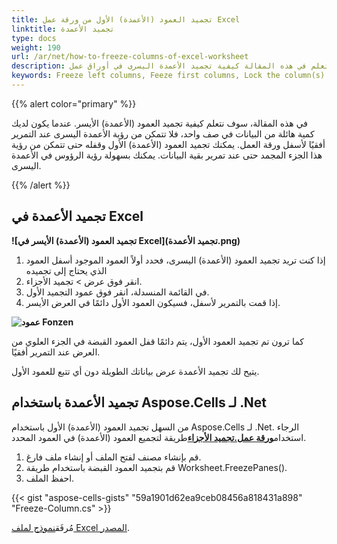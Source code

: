 ```yaml
---
title: تجميد العمود (الأعمدة) الأول من ورقة عمل Excel
linktitle: تجميد الأعمدة
type: docs
weight: 190
url: /ar/net/how-to-freeze-columns-of-excel-worksheet
description: ستتعلم في هذه المقالة كيفية تجميد الأعمدة اليسرى في أوراق عمل Excel برمجيًا باستخدام مكتبة C# مع .NET API.
keywords: Freeze left columns, Feeze first columns, Lock the column(s)
---
```

{{% alert color="primary" %}}

في هذه المقالة، سوف نتعلم كيفية تجميد العمود (الأعمدة) الأيسر.
عندما يكون لديك كمية هائلة من البيانات في صف واحد، فلا تتمكن من رؤية الأعمدة اليسرى عند التمرير أفقيًا لأسفل ورقة العمل. يمكنك تجميد العمود (الأعمدة) الأول وقفله حتى تتمكن من رؤية هذا الجزء المجمد حتى عند تمرير بقية البيانات. يمكنك بسهولة رؤية الرؤوس في الأعمدة اليسرى.

{{% /alert %}}

##  **تجميد الأعمدة في Excel**

**![تجميد العمود (الأعمدة) الأيسر في Excel](تجميد الأعمدة.png)**


1. إذا كنت تريد تجميد العمود (الأعمدة) اليسرى، فحدد أولاً العمود الموجود أسفل العمود الذي يحتاج إلى تجميده
2. انقر فوق عرض > تجميد الأجزاء.
3. في القائمة المنسدلة، انقر فوق عمود التجميد الأول.
4. إذا قمت بالتمرير لأسفل، فسيكون العمود الأول دائمًا في العرض الأيسر.

**![عمود Fonzen](frozen-columns.png)**

كما ترون تم تجميد العمود الأول، يتم دائمًا قفل العمود القبضة في الجزء العلوي من العرض عند التمرير أفقيًا.

يتيح لك تجميد الأعمدة عرض بياناتك الطويلة دون أي تتبع للعمود الأول.




##  **تجميد الأعمدة باستخدام Aspose.Cells لـ .Net**
من السهل تجميد العمود (الأعمدة) الأول باستخدام Aspose.Cells لـ .Net.
 الرجاء استخدام[**ورقة عمل.تجميد الأجزاء**](https://reference.aspose.com/cells/net/aspose.cells/worksheet/freezepanes/)طريقة لتجميع العمود (الأعمدة) في العمود المحدد.
1. قم بإنشاء مصنف لفتح الملف أو إنشاء ملف فارغ.
2. قم بتجميد العمود القبضة باستخدام طريقة Worksheet.FreezePanes().
3. احفظ الملف.

{{< gist "aspose-cells-gists" "59a1901d62ea9ceb08456a818431a898" "Freeze-Column.cs" >}}

 مُرفَق[نموذج لملف Excel المصدر](Freeze.xlsx).
